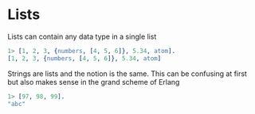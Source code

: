 # Lists

Lists can contain any data type in a single list

```erlang
1> [1, 2, 3, {numbers, [4, 5, 6]}, 5.34, atom].
[1, 2, 3, {numbers, [4, 5, 6]}, 5.34, atom]
```

Strings are lists and the notion is the same. This can be
confusing at first but also makes sense in the grand scheme
of Erlang

```erlang
1> [97, 98, 99].
"abc"
```

